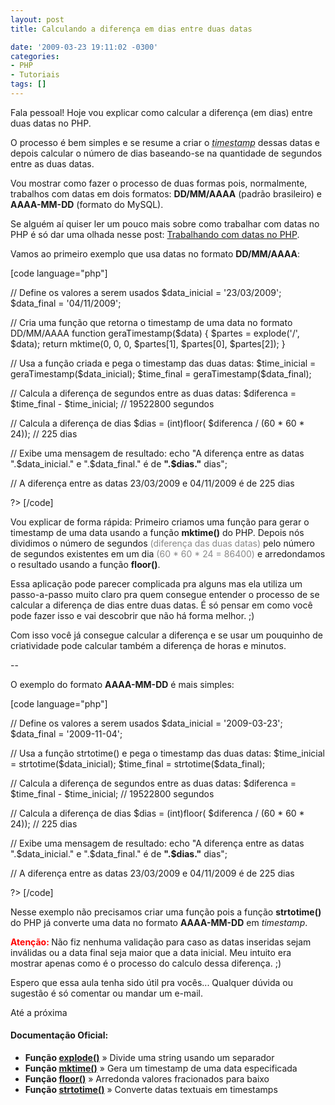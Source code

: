 ```yaml
---
layout: post
title: Calculando a diferença em dias entre duas datas

date: '2009-03-23 19:11:02 -0300'
categories:
- PHP
- Tutoriais
tags: []
---
```

<p>Fala pessoal! Hoje vou explicar como calcular a diferença (em dias) entre duas datas no PHP.</p>
<p>O processo é bem simples e se resume a criar o <abbr title="Quantidade de segundos que se passaram desde 1970 (a Era Unix)"><em>timestamp</em></abbr> dessas datas e depois calcular o número de dias baseando-se na quantidade de segundos entre as duas datas.</p>
<p>Vou mostrar como fazer o processo de duas formas pois, normalmente, trabalhos com datas em dois formatos: <strong>DD/MM/AAAA</strong> (padrão brasileiro) e <strong>AAAA-MM-DD</strong> (formato do MySQL).</p>
<p>Se alguém aí quiser ler um pouco mais sobre como trabalhar com datas no PHP é só dar uma olhada nesse post: <a href="http://blog.thiagobelem.net/php/trabalhando-com-datas-no-php/">Trabalhando com datas no PHP</a>.</p>
<p>Vamos ao primeiro exemplo que usa datas no formato <strong>DD/MM/AAAA</strong>:</p>
<p>[code language="php"]
<?php</p>
<p>// Define os valores a serem usados
$data_inicial = '23/03/2009';
$data_final = '04/11/2009';</p>
<p>// Cria uma função que retorna o timestamp de uma data no formato DD/MM/AAAA
function geraTimestamp($data) {
$partes = explode('/', $data);
return mktime(0, 0, 0, $partes[1], $partes[0], $partes[2]);
}</p>
<p>// Usa a função criada e pega o timestamp das duas datas:
$time_inicial = geraTimestamp($data_inicial);
$time_final = geraTimestamp($data_final);</p>
<p>// Calcula a diferença de segundos entre as duas datas:
$diferenca = $time_final - $time_inicial; // 19522800 segundos</p>
<p>// Calcula a diferença de dias
$dias = (int)floor( $diferenca / (60 * 60 * 24)); // 225 dias</p>
<p>// Exibe uma mensagem de resultado:
echo "A diferença entre as datas ".$data_inicial." e ".$data_final." é de <strong>".$dias."</strong> dias";</p>
<p>// A diferença entre as datas 23/03/2009 e 04/11/2009 é de 225 dias</p>
<p>?>
[/code]</p>
<p>Vou explicar de forma rápida: Primeiro criamos uma função para gerar o timestamp de uma data usando a função <strong>mktime()</strong> do PHP. Depois nós dividimos o número de segundos <span style="color: #888888;">(diferença das duas datas)</span> pelo número de segundos existentes em um dia <span style="color: #888888;">(60 * 60 * 24 = 86400)</span> e arredondamos o resultado usando a função <strong>floor()</strong>.</p>
<p>Essa aplicação pode parecer complicada pra alguns mas ela utiliza um passo-a-passo muito claro pra quem consegue entender o processo de se calcular a diferença de dias entre duas datas. É só pensar em como você pode fazer isso e vai descobrir que não há forma melhor. ;)</p>
<p>Com isso você já consegue calcular a diferença e se usar um pouquinho de criatividade pode calcular também a diferença de horas e minutos.</p>
<p>--</p>
<p>O exemplo do formato <strong>AAAA-MM-DD</strong> é mais simples:</p>
<p>[code language="php"]
<?php</p>
<p>// Define os valores a serem usados
$data_inicial = '2009-03-23';
$data_final = '2009-11-04';</p>
<p>// Usa a função strtotime() e pega o timestamp das duas datas:
$time_inicial = strtotime($data_inicial);
$time_final = strtotime($data_final);</p>
<p>// Calcula a diferença de segundos entre as duas datas:
$diferenca = $time_final - $time_inicial; // 19522800 segundos</p>
<p>// Calcula a diferença de dias
$dias = (int)floor( $diferenca / (60 * 60 * 24)); // 225 dias</p>
<p>// Exibe uma mensagem de resultado:
echo "A diferença entre as datas ".$data_inicial." e ".$data_final." é de <strong>".$dias."</strong> dias";</p>
<p>// A diferença entre as datas 23/03/2009 e 04/11/2009 é de 225 dias</p>
<p>?>
[/code]</p>
<p>Nesse exemplo não precisamos criar uma função pois a função <strong>strtotime()</strong> do PHP já converte uma data no formato <strong>AAAA-MM-DD</strong> em <em>timestamp</em>.</p>
<p><strong><span style="color: #ff0000;">Atenção: </span></strong>Não fiz nenhuma validação para caso as datas inseridas sejam inválidas ou a data final seja maior que a data inicial. Meu intuito era mostrar apenas como é o processo do calculo dessa diferença. ;)</p>
<p>Espero que essa aula tenha sido útil pra vocês... Qualquer dúvida ou sugestão é só comentar ou mandar um e-mail.</p>
<p>Até a próxima</p>
<h4>Documentação Oficial:</h4>
<ul>
<li><strong>Função <a href="http://br.php.net/explode" target="_blank">explode()</a></strong> » Divide uma string usando um separador</li>
<li><strong>Função <a href="http://br.php.net/mktime" target="_blank">mktime()</a></strong> » Gera um timestamp de uma data especificada</li>
<li><strong>Função <a href="http://br.php.net/floor" target="_blank">floor()</a></strong> » Arredonda valores fracionados para baixo</li>
<li><strong>Função <a href="http://br.php.net/strtotime" target="_blank">strtotime()</a></strong> » Converte datas textuais em timestamps</li>
</ul>
